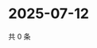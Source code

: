 # 2025-07-12

共 0 条

<!-- BEGIN ZHIHUVIDEO -->
<!-- 最后更新时间 Sat Jul 12 2025 10:54:48 GMT+0800 (China Standard Time) -->

<!-- END ZHIHUVIDEO -->
